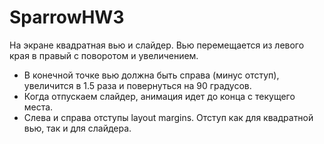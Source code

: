 # SparrowHW3
На экране квадратная вью и слайдер. Вью перемещается из левого края в правый с поворотом и увеличением.

- В конечной точке вью должна быть справа (минус отступ), увеличится в 1.5 раза и повернуться на 90 градусов.
- Когда отпускаем слайдер, анимация идет до конца с текущего места.
- Слева и справа отступы layout margins. Отступ как для квадратной вью, так и для слайдера.
